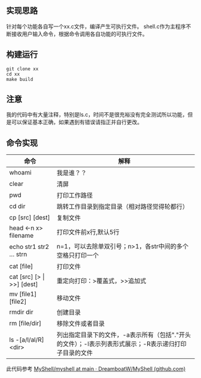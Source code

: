 ## 实现思路
针对每个功能各自写一个xx.c文件，编译产生可执行文件。
shell.c作为主程序不断接收用户输入命令，根据命令调用各自功能的可执行文件。
## 构建运行
```
git clone xx
cd xx
make build
```
## 注意
我的代码中有大量注释，特别是ls.c，时间不是很充裕没有完全测试所以功能，但是可以保证基本正确，如果遇到有错误请指正并自行更改。
## 命令实现
| 命令| 解释|
|----|----|
|whoami|我是谁？？|
|clear|清屏|
|pwd|打印工作路径|
|cd dir|跳转工作目录到指定目录（相对路径觉得轮都行）| 
|cp [src] [dest]|复制文件|
|head \<-n x> filename|打印文件前x行,默认5行|
|echo str1 str2 … strn|n=1，可以去除单双引号；n>1，各str中间的多个空格只打印一个|
|cat [file]|打印文件|
|cat [src] [> \| >>] [dest]|重定向打印：>覆盖式，>>追加式|
|mv [file1] [file2]|移动文件|
|rmdir dir|创建目录|
|rm [file/dir]|移除文件或者目录|
|ls -[a/l/al/R] \<dir>|列出指定目录下的文件，-a表示所有（包括"."开头的文件）；-l表示列表形式展示；-R表示递归打印子目录的文件|


此代码参考 [MyShell/myshell at main · DreamboatW/MyShell (github.com)](https://github.com/DreamboatW/MyShell/tree/main/myshell)

